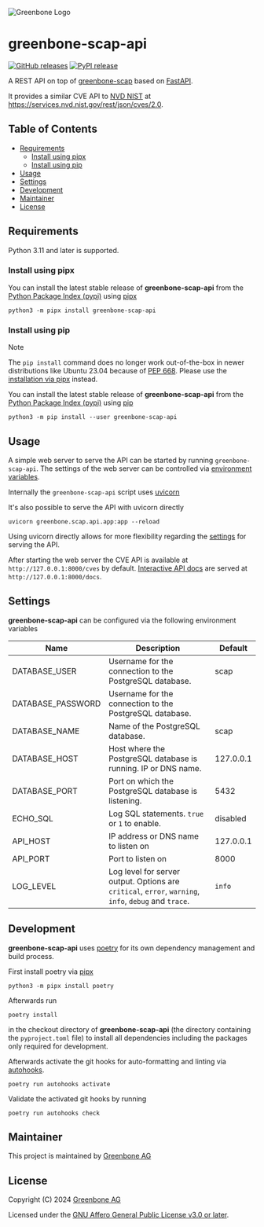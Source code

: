 ![Greenbone Logo](https://www.greenbone.net/wp-content/uploads/gb_new-logo_horizontal_rgb_small.png)

# greenbone-scap-api <!-- omit in toc -->

[![GitHub releases](https://img.shields.io/github/release/greenbone/greenbone-scap-api.svg)](https://github.com/greenbone/greenbone-scap-api/releases)
[![PyPI release](https://img.shields.io/pypi/v/greenbone-scap-api.svg)](https://pypi.org/project/greenbone-scap-api/)

A REST API on top of [greenbone-scap](https://github.com/greenbone/greenbone-scap)
based on [FastAPI](https://fastapi.tiangolo.com/).

It provides a similar CVE API to [NVD NIST](https://nvd.nist.gov/developers/vulnerabilities)
at https://services.nvd.nist.gov/rest/json/cves/2.0.

## Table of Contents <!-- omit in toc -->

- [Requirements](#requirements)
  - [Install using pipx](#install-using-pipx)
  - [Install using pip](#install-using-pip)
- [Usage](#usage)
- [Settings](#settings)
- [Development](#development)
- [Maintainer](#maintainer)
- [License](#license)

## Requirements

Python 3.11 and later is supported.

### Install using pipx

You can install the latest stable release of **greenbone-scap-api** from the
[Python Package Index (pypi)][pypi] using [pipx]

    python3 -m pipx install greenbone-scap-api

### Install using pip

> [!NOTE]
> The `pip install` command does no longer work out-of-the-box in newer
> distributions like Ubuntu 23.04 because of [PEP 668](https://peps.python.org/pep-0668).
> Please use the [installation via pipx](#install-using-pipx) instead.

You can install the latest stable release of **greenbone-scap-api** from the
[Python Package Index (pypi)][pypi] using [pip]

    python3 -m pip install --user greenbone-scap-api

## Usage

A simple web server to serve the API can be started by running
`greenbone-scap-api`. The settings of the web server can be controlled via
[environment variables](#settings).

Internally the `greenbone-scap-api` script uses [uvicorn](https://www.uvicorn.org/)

It's also possible to serve the API with uvicorn directly

```
uvicorn greenbone.scap.api.app:app --reload
```

Using uvicorn directly allows for more flexibility regarding the [settings](https://www.uvicorn.org/settings/)
for serving the API.

After starting the web server the CVE API is available at `http://127.0.0.1:8000/cves`
by default. [Interactive API docs](https://github.com/swagger-api/swagger-ui)
are served at `http://127.0.0.1:8000/docs`.

## Settings

**greenbone-scap-api** can be configured via the following environment variables

| Name              | Description                                                                                           | Default   |
| ----------------- | ----------------------------------------------------------------------------------------------------- | --------- |
| DATABASE_USER     | Username for the connection to the PostgreSQL database.                                               | scap      |
| DATABASE_PASSWORD | Username for the connection to the PostgreSQL database.                                               |           |
| DATABASE_NAME     | Name of the PostgreSQL database.                                                                      | scap      |
| DATABASE_HOST     | Host where the PostgreSQL database is running. IP or DNS name.                                        | 127.0.0.1 |
| DATABASE_PORT     | Port on which the PostgreSQL database is listening.                                                   | 5432      |
| ECHO_SQL          | Log SQL statements. `true` or `1` to enable.                                                          | disabled  |
| API_HOST          | IP address or DNS name to listen on                                                                   | 127.0.0.1 |
| API_PORT          | Port to listen on                                                                                     | 8000      |
| LOG_LEVEL         | Log level for server output. Options are `critical`, `error`, `warning`, `info`, `debug` and `trace`. | `info`    |

## Development

**greenbone-scap-api** uses [poetry] for its own dependency management and build
process.

First install poetry via [pipx]

    python3 -m pipx install poetry

Afterwards run

    poetry install

in the checkout directory of **greenbone-scap-api** (the directory containing the
`pyproject.toml` file) to install all dependencies including the packages only
required for development.

Afterwards activate the git hooks for auto-formatting and linting via
[autohooks].

    poetry run autohooks activate

Validate the activated git hooks by running

    poetry run autohooks check

## Maintainer

This project is maintained by [Greenbone AG][Greenbone]

## License

Copyright (C) 2024 [Greenbone AG][Greenbone]

Licensed under the [GNU Affero General Public License v3.0 or later](LICENSE).

[Greenbone]: https://www.greenbone.net/
[poetry]: https://python-poetry.org/
[pip]: https://pip.pypa.io/
[pipx]: https://pypa.github.io/pipx/
[autohooks]: https://github.com/greenbone/autohooks
[pypi]: https://pypi.org
